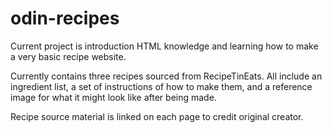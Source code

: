 # odin-recipes
Current project is introduction HTML knowledge and learning how to make a very basic recipe website.

Currently contains three recipes sourced from RecipeTinEats. All include an ingredient list, a set of instructions of how to make them, and a reference image for what it might look like after being made. 

Recipe source material is linked on each page to credit original creator.
